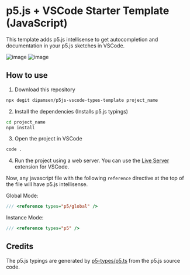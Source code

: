 # p5.js + VSCode Starter Template (JavaScript)

This template adds p5.js intellisense to get autocompletion and documentation in your p5.js sketches in VSCode.

<img src="https://user-images.githubusercontent.com/59444569/239292714-01987bbd-2f05-44d1-9259-a958c0265163.png" alt="image">
<img src="https://user-images.githubusercontent.com/59444569/240663218-7299bcdc-038f-42c2-904f-e82b9700f86f.png" alt="image">

## How to use

1. Download this repository

```bash
npx degit dipamsen/p5js-vscode-types-template project_name
```

2. Install the dependencies (Installs p5.js typings)

```bash
cd project_name
npm install
```

3. Open the project in VSCode

```bash
code .
```

4. Run the project using a web server. You can use the [Live Server](https://marketplace.visualstudio.com/items?itemName=ritwickdey.LiveServer) extension for VSCode.

Now, any javascript file with the following `reference` directive at the top of the file will have p5.js intellisense.

Global Mode:
```javascript
/// <reference types="p5/global" />
```

Instance Mode:
```javascript
/// <reference types="p5" />
```

## Credits

The p5.js typings are generated by [p5-types/p5.ts](https://github.com/p5-types/p5.ts) from the p5.js source code.
